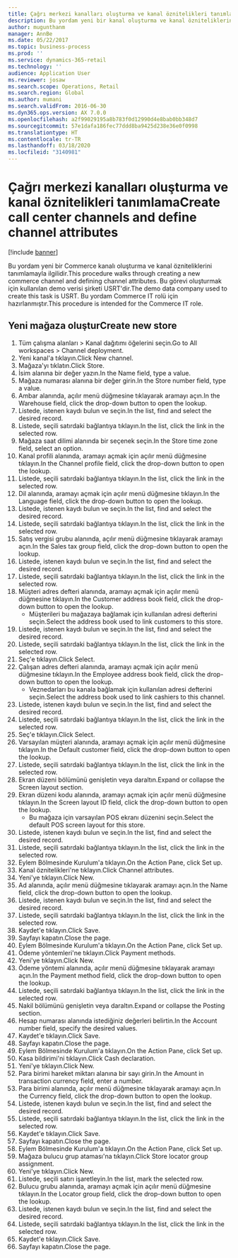 ```yaml
---
title: Çağrı merkezi kanalları oluşturma ve kanal öznitelikleri tanımlama
description: Bu yordam yeni bir kanal oluşturma ve kanal özniteliklerini tanımlamayla ilgilidir.
author: mugunthanm
manager: AnnBe
ms.date: 05/22/2017
ms.topic: business-process
ms.prod: ''
ms.service: dynamics-365-retail
ms.technology: ''
audience: Application User
ms.reviewer: josaw
ms.search.scope: Operations, Retail
ms.search.region: Global
ms.author: mumani
ms.search.validFrom: 2016-06-30
ms.dyn365.ops.version: AX 7.0.0
ms.openlocfilehash: a2f99029195a8b783f0d12990d4e8bab0bb348d7
ms.sourcegitcommit: 57e1dafa186fec77ddd8ba9425d238e36e0f0998
ms.translationtype: HT
ms.contentlocale: tr-TR
ms.lasthandoff: 03/18/2020
ms.locfileid: "3140981"
---
```

# <a name="create-call-center-channels-and-define-channel-attributes"></a><span data-ttu-id="cde3f-103">Çağrı merkezi kanalları oluşturma ve kanal öznitelikleri tanımlama</span><span class="sxs-lookup"><span data-stu-id="cde3f-103">Create call center channels and define channel attributes</span></span>

[!include [banner](../includes/banner.md)]

<span data-ttu-id="cde3f-104">Bu yordam yeni bir Commerce kanalı oluşturma ve kanal özniteliklerini tanımlamayla ilgilidir.</span><span class="sxs-lookup"><span data-stu-id="cde3f-104">This procedure walks through creating a new commerce channel and defining channel attributes.</span></span> <span data-ttu-id="cde3f-105">Bu görevi oluşturmak için kullanılan demo verisi şirketi USRT'dir.</span><span class="sxs-lookup"><span data-stu-id="cde3f-105">The demo data company used to create this task is USRT.</span></span> <span data-ttu-id="cde3f-106">Bu yordam Commerce IT rolü için hazırlanmıştır.</span><span class="sxs-lookup"><span data-stu-id="cde3f-106">This procedure is intended for the Commerce IT role.</span></span>


## <a name="create-new-store"></a><span data-ttu-id="cde3f-107">Yeni mağaza oluştur</span><span class="sxs-lookup"><span data-stu-id="cde3f-107">Create new store</span></span>
1. <span data-ttu-id="cde3f-108">Tüm çalışma alanları > Kanal dağıtımı öğelerini seçin.</span><span class="sxs-lookup"><span data-stu-id="cde3f-108">Go to All workspaces > Channel deployment.</span></span>
2. <span data-ttu-id="cde3f-109">Yeni kanal'a tıklayın.</span><span class="sxs-lookup"><span data-stu-id="cde3f-109">Click New channel.</span></span>
3. <span data-ttu-id="cde3f-110">Mağaza'yı tıklatın.</span><span class="sxs-lookup"><span data-stu-id="cde3f-110">Click Store.</span></span>
4. <span data-ttu-id="cde3f-111">İsim alanına bir değer yazın.</span><span class="sxs-lookup"><span data-stu-id="cde3f-111">In the Name field, type a value.</span></span>
5. <span data-ttu-id="cde3f-112">Mağaza numarası alanına bir değer girin.</span><span class="sxs-lookup"><span data-stu-id="cde3f-112">In the Store number field, type a value.</span></span>
6. <span data-ttu-id="cde3f-113">Ambar alanında, açılır menü düğmesine tıklayarak aramayı açın.</span><span class="sxs-lookup"><span data-stu-id="cde3f-113">In the Warehouse field, click the drop-down button to open the lookup.</span></span>
7. <span data-ttu-id="cde3f-114">Listede, istenen kaydı bulun ve seçin.</span><span class="sxs-lookup"><span data-stu-id="cde3f-114">In the list, find and select the desired record.</span></span>
8. <span data-ttu-id="cde3f-115">Listede, seçili satırdaki bağlantıya tıklayın.</span><span class="sxs-lookup"><span data-stu-id="cde3f-115">In the list, click the link in the selected row.</span></span>
9. <span data-ttu-id="cde3f-116">Mağaza saat dilimi alanında bir seçenek seçin.</span><span class="sxs-lookup"><span data-stu-id="cde3f-116">In the Store time zone field, select an option.</span></span>
10. <span data-ttu-id="cde3f-117">Kanal profili alanında, aramayı açmak için açılır menü düğmesine tıklayın.</span><span class="sxs-lookup"><span data-stu-id="cde3f-117">In the Channel profile field, click the drop-down button to open the lookup.</span></span>
11. <span data-ttu-id="cde3f-118">Listede, seçili satırdaki bağlantıya tıklayın.</span><span class="sxs-lookup"><span data-stu-id="cde3f-118">In the list, click the link in the selected row.</span></span>
12. <span data-ttu-id="cde3f-119">Dil alanında, aramayı açmak için açılır menü düğmesine tıklayın.</span><span class="sxs-lookup"><span data-stu-id="cde3f-119">In the Language field, click the drop-down button to open the lookup.</span></span>
13. <span data-ttu-id="cde3f-120">Listede, istenen kaydı bulun ve seçin.</span><span class="sxs-lookup"><span data-stu-id="cde3f-120">In the list, find and select the desired record.</span></span>
14. <span data-ttu-id="cde3f-121">Listede, seçili satırdaki bağlantıya tıklayın.</span><span class="sxs-lookup"><span data-stu-id="cde3f-121">In the list, click the link in the selected row.</span></span>
15. <span data-ttu-id="cde3f-122">Satış vergisi grubu alanında, açılır menü düğmesine tıklayarak aramayı açın.</span><span class="sxs-lookup"><span data-stu-id="cde3f-122">In the Sales tax group field, click the drop-down button to open the lookup.</span></span>
16. <span data-ttu-id="cde3f-123">Listede, istenen kaydı bulun ve seçin.</span><span class="sxs-lookup"><span data-stu-id="cde3f-123">In the list, find and select the desired record.</span></span>
17. <span data-ttu-id="cde3f-124">Listede, seçili satırdaki bağlantıya tıklayın.</span><span class="sxs-lookup"><span data-stu-id="cde3f-124">In the list, click the link in the selected row.</span></span>
18. <span data-ttu-id="cde3f-125">Müşteri adres defteri alanında, aramayı açmak için açılır menü düğmesine tıklayın.</span><span class="sxs-lookup"><span data-stu-id="cde3f-125">In the Customer address book field, click the drop-down button to open the lookup.</span></span>
    * <span data-ttu-id="cde3f-126">Müşterileri bu mağazaya bağlamak için kullanılan adresi defterini seçin.</span><span class="sxs-lookup"><span data-stu-id="cde3f-126">Select the address book used to link customers to this store.</span></span>  
19. <span data-ttu-id="cde3f-127">Listede, istenen kaydı bulun ve seçin.</span><span class="sxs-lookup"><span data-stu-id="cde3f-127">In the list, find and select the desired record.</span></span>
20. <span data-ttu-id="cde3f-128">Listede, seçili satırdaki bağlantıya tıklayın.</span><span class="sxs-lookup"><span data-stu-id="cde3f-128">In the list, click the link in the selected row.</span></span>
21. <span data-ttu-id="cde3f-129">Seç'e tıklayın.</span><span class="sxs-lookup"><span data-stu-id="cde3f-129">Click Select.</span></span>
22. <span data-ttu-id="cde3f-130">Çalışan adres defteri alanında, aramayı açmak için açılır menü düğmesine tıklayın.</span><span class="sxs-lookup"><span data-stu-id="cde3f-130">In the Employee address book field, click the drop-down button to open the lookup.</span></span>
    * <span data-ttu-id="cde3f-131">Veznedarları bu kanala bağlamak için kullanılan adresi defterini seçin.</span><span class="sxs-lookup"><span data-stu-id="cde3f-131">Select the address book used to link cashiers to this channel.</span></span>  
23. <span data-ttu-id="cde3f-132">Listede, istenen kaydı bulun ve seçin.</span><span class="sxs-lookup"><span data-stu-id="cde3f-132">In the list, find and select the desired record.</span></span>
24. <span data-ttu-id="cde3f-133">Listede, seçili satırdaki bağlantıya tıklayın.</span><span class="sxs-lookup"><span data-stu-id="cde3f-133">In the list, click the link in the selected row.</span></span>
25. <span data-ttu-id="cde3f-134">Seç'e tıklayın.</span><span class="sxs-lookup"><span data-stu-id="cde3f-134">Click Select.</span></span>
26. <span data-ttu-id="cde3f-135">Varsayılan müşteri alanında, aramayı açmak için açılır menü düğmesine tıklayın.</span><span class="sxs-lookup"><span data-stu-id="cde3f-135">In the Default customer field, click the drop-down button to open the lookup.</span></span>
27. <span data-ttu-id="cde3f-136">Listede, seçili satırdaki bağlantıya tıklayın.</span><span class="sxs-lookup"><span data-stu-id="cde3f-136">In the list, click the link in the selected row.</span></span>
28. <span data-ttu-id="cde3f-137">Ekran düzeni bölümünü genişletin veya daraltın.</span><span class="sxs-lookup"><span data-stu-id="cde3f-137">Expand or collapse the Screen layout section.</span></span>
29. <span data-ttu-id="cde3f-138">Ekran düzeni kodu alanında, aramayı açmak için açılır menü düğmesine tıklayın.</span><span class="sxs-lookup"><span data-stu-id="cde3f-138">In the Screen layout ID field, click the drop-down button to open the lookup.</span></span>
    * <span data-ttu-id="cde3f-139">Bu mağaza için varsayılan POS ekranı düzenini seçin.</span><span class="sxs-lookup"><span data-stu-id="cde3f-139">Select the default POS screen layout for this store.</span></span>  
30. <span data-ttu-id="cde3f-140">Listede, istenen kaydı bulun ve seçin.</span><span class="sxs-lookup"><span data-stu-id="cde3f-140">In the list, find and select the desired record.</span></span>
31. <span data-ttu-id="cde3f-141">Listede, seçili satırdaki bağlantıya tıklayın.</span><span class="sxs-lookup"><span data-stu-id="cde3f-141">In the list, click the link in the selected row.</span></span>
32. <span data-ttu-id="cde3f-142">Eylem Bölmesinde Kurulum'a tıklayın.</span><span class="sxs-lookup"><span data-stu-id="cde3f-142">On the Action Pane, click Set up.</span></span>
33. <span data-ttu-id="cde3f-143">Kanal öznitelikleri'ne tıklayın.</span><span class="sxs-lookup"><span data-stu-id="cde3f-143">Click Channel attributes.</span></span>
34. <span data-ttu-id="cde3f-144">Yeni'ye tıklayın.</span><span class="sxs-lookup"><span data-stu-id="cde3f-144">Click New.</span></span>
35. <span data-ttu-id="cde3f-145">Ad alanında, açılır menü düğmesine tıklayarak aramayı açın.</span><span class="sxs-lookup"><span data-stu-id="cde3f-145">In the Name field, click the drop-down button to open the lookup.</span></span>
36. <span data-ttu-id="cde3f-146">Listede, istenen kaydı bulun ve seçin.</span><span class="sxs-lookup"><span data-stu-id="cde3f-146">In the list, find and select the desired record.</span></span>
37. <span data-ttu-id="cde3f-147">Listede, seçili satırdaki bağlantıya tıklayın.</span><span class="sxs-lookup"><span data-stu-id="cde3f-147">In the list, click the link in the selected row.</span></span>
38. <span data-ttu-id="cde3f-148">Kaydet'e tıklayın.</span><span class="sxs-lookup"><span data-stu-id="cde3f-148">Click Save.</span></span>
39. <span data-ttu-id="cde3f-149">Sayfayı kapatın.</span><span class="sxs-lookup"><span data-stu-id="cde3f-149">Close the page.</span></span>
40. <span data-ttu-id="cde3f-150">Eylem Bölmesinde Kurulum'a tıklayın.</span><span class="sxs-lookup"><span data-stu-id="cde3f-150">On the Action Pane, click Set up.</span></span>
41. <span data-ttu-id="cde3f-151">Ödeme yöntemleri'ne tıklayın.</span><span class="sxs-lookup"><span data-stu-id="cde3f-151">Click Payment methods.</span></span>
42. <span data-ttu-id="cde3f-152">Yeni'ye tıklayın.</span><span class="sxs-lookup"><span data-stu-id="cde3f-152">Click New.</span></span>
43. <span data-ttu-id="cde3f-153">Ödeme yöntemi alanında, açılır menü düğmesine tıklayarak aramayı açın.</span><span class="sxs-lookup"><span data-stu-id="cde3f-153">In the Payment method field, click the drop-down button to open the lookup.</span></span>
44. <span data-ttu-id="cde3f-154">Listede, seçili satırdaki bağlantıya tıklayın.</span><span class="sxs-lookup"><span data-stu-id="cde3f-154">In the list, click the link in the selected row.</span></span>
45. <span data-ttu-id="cde3f-155">Nakil bölümünü genişletin veya daraltın.</span><span class="sxs-lookup"><span data-stu-id="cde3f-155">Expand or collapse the Posting section.</span></span>
46. <span data-ttu-id="cde3f-156">Hesap numarası alanında istediğiniz değerleri belirtin.</span><span class="sxs-lookup"><span data-stu-id="cde3f-156">In the Account number field, specify the desired values.</span></span>
47. <span data-ttu-id="cde3f-157">Kaydet'e tıklayın.</span><span class="sxs-lookup"><span data-stu-id="cde3f-157">Click Save.</span></span>
48. <span data-ttu-id="cde3f-158">Sayfayı kapatın.</span><span class="sxs-lookup"><span data-stu-id="cde3f-158">Close the page.</span></span>
49. <span data-ttu-id="cde3f-159">Eylem Bölmesinde Kurulum'a tıklayın.</span><span class="sxs-lookup"><span data-stu-id="cde3f-159">On the Action Pane, click Set up.</span></span>
50. <span data-ttu-id="cde3f-160">Kasa bildirimi'ni tıklayın.</span><span class="sxs-lookup"><span data-stu-id="cde3f-160">Click Cash declaration.</span></span>
51. <span data-ttu-id="cde3f-161">Yeni'ye tıklayın.</span><span class="sxs-lookup"><span data-stu-id="cde3f-161">Click New.</span></span>
52. <span data-ttu-id="cde3f-162">Para birimi hareket miktarı alanına bir sayı girin.</span><span class="sxs-lookup"><span data-stu-id="cde3f-162">In the Amount in transaction currency field, enter a number.</span></span>
53. <span data-ttu-id="cde3f-163">Para birimi alanında, açılır menü düğmesine tıklayarak aramayı açın.</span><span class="sxs-lookup"><span data-stu-id="cde3f-163">In the Currency field, click the drop-down button to open the lookup.</span></span>
54. <span data-ttu-id="cde3f-164">Listede, istenen kaydı bulun ve seçin.</span><span class="sxs-lookup"><span data-stu-id="cde3f-164">In the list, find and select the desired record.</span></span>
55. <span data-ttu-id="cde3f-165">Listede, seçili satırdaki bağlantıya tıklayın.</span><span class="sxs-lookup"><span data-stu-id="cde3f-165">In the list, click the link in the selected row.</span></span>
56. <span data-ttu-id="cde3f-166">Kaydet'e tıklayın.</span><span class="sxs-lookup"><span data-stu-id="cde3f-166">Click Save.</span></span>
57. <span data-ttu-id="cde3f-167">Sayfayı kapatın.</span><span class="sxs-lookup"><span data-stu-id="cde3f-167">Close the page.</span></span>
58. <span data-ttu-id="cde3f-168">Eylem Bölmesinde Kurulum'a tıklayın.</span><span class="sxs-lookup"><span data-stu-id="cde3f-168">On the Action Pane, click Set up.</span></span>
59. <span data-ttu-id="cde3f-169">Mağaza bulucu grup ataması'na tıklayın.</span><span class="sxs-lookup"><span data-stu-id="cde3f-169">Click Store locator group assignment.</span></span>
60. <span data-ttu-id="cde3f-170">Yeni'ye tıklayın.</span><span class="sxs-lookup"><span data-stu-id="cde3f-170">Click New.</span></span>
61. <span data-ttu-id="cde3f-171">Listede, seçili satırı işaretleyin.</span><span class="sxs-lookup"><span data-stu-id="cde3f-171">In the list, mark the selected row.</span></span>
62. <span data-ttu-id="cde3f-172">Bulucu grubu alanında, aramayı açmak için açılır menü düğmesine tıklayın.</span><span class="sxs-lookup"><span data-stu-id="cde3f-172">In the Locator group field, click the drop-down button to open the lookup.</span></span>
63. <span data-ttu-id="cde3f-173">Listede, istenen kaydı bulun ve seçin.</span><span class="sxs-lookup"><span data-stu-id="cde3f-173">In the list, find and select the desired record.</span></span>
64. <span data-ttu-id="cde3f-174">Listede, seçili satırdaki bağlantıya tıklayın.</span><span class="sxs-lookup"><span data-stu-id="cde3f-174">In the list, click the link in the selected row.</span></span>
65. <span data-ttu-id="cde3f-175">Kaydet'e tıklayın.</span><span class="sxs-lookup"><span data-stu-id="cde3f-175">Click Save.</span></span>
66. <span data-ttu-id="cde3f-176">Sayfayı kapatın.</span><span class="sxs-lookup"><span data-stu-id="cde3f-176">Close the page.</span></span>

